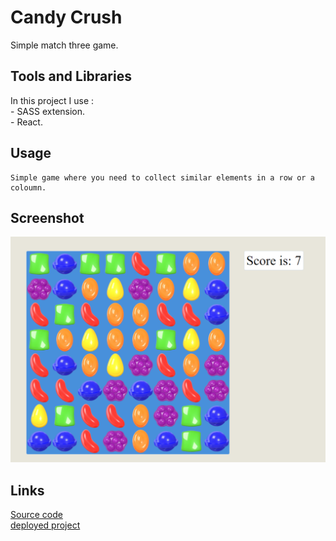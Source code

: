 # Candy Crush
 Simple match three game.
## Tools and Libraries
 In this project I use :<br/>
    - SASS extension.<br/>
    - React.


## Usage
    Simple game where you need to collect similar elements in a row or a coloumn.
## Screenshot
![img.png](img.png)
## Links
[Source code](https://github.com/mikitapapok/matchThree/tree/candyCrush/src)
<br/>
[deployed project](https://mikitapapok.github.io/matchThree/)

